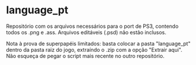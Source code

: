 # language_pt
Repositório com os arquivos necessários para o port de PS3, contendo todos os .png e .ass.
Arquivos editáveis (.psd) não estão inclusos.

Nota à prova de superpapéis limitados: basta colocar a pasta "language_pt" dentro da pasta raiz do jogo, extraíndo o .zip com a opção "Extrair aqui".
Não esqueça de pegar o script mais recente no outro repositório.

